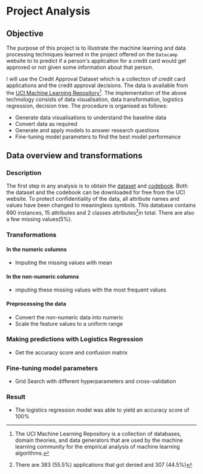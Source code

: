 # Project Analysis 

## Objective

The purpose of this project is to illustrate the machine learning and data processing techniques learned in the project offered on the `Datacamp` website to to predict if a person's application for a credit card would get approved or not given some information about that person.  

I will use the Credit Approval Dataset which is a collection of credit card applications and the credit approval decisions. The data is available from the [UCI Machine Learning Repository](http://archive.ics.uci.edu/ml/datasets/credit+approval)[^1]. The implementation of the above technology consists of data visualisation, data transformation, logistics regression, decision tree. The procedure is organised as follows: 

[^1]:The UCI Machine Learning Repository is a collection of databases, domain theories, and data generators that are used by the machine learning community for the empirical analysis of machine learning algorithms.


- Generate data visualisations to understand the baseline data
- Convert data as required
- Generate and apply models to answer research questions
- Fine-tuning model parameters to find the best model performance


## Data overview and transformations

### Description 

The first step in any analysis is to obtain the [dataset](http://archive.ics.uci.edu/ml/machine-learning-databases/credit-screening/) and [codebook](http://archive.ics.uci.edu/ml/machine-learning-databases/credit-screening/crx.names). Both the dataset and the codebook can be downloaded for free from the UCI website. To protect confidentiality of the data, all attribute names and values have been changed to meaningless symbols. This database contains 690 instances, 15 attributes and 2 classes attributes[^2]in total. There are also a few missing values(5%). 

[^2]: There are 383 (55.5%) applications that got denied and 307 (44.5%)

### Transformations

#### In the numeric columns
- Imputing the missing values with mean

#### In the non-numeric columns 
- imputing these missing values with the most frequent values

#### Preprocessing the data
- Convert the non-numeric data into numeric
- Scale the feature values to a uniform range

### Making predictions with Logistics Regression
- Get the accuracy score and confusion matrix

### Fine-tuning model parameters
- Grid Search with different hyperparameters and cross-validation 

### Result 
- The logistics regression model was able to yield an accuracy score of 100%









